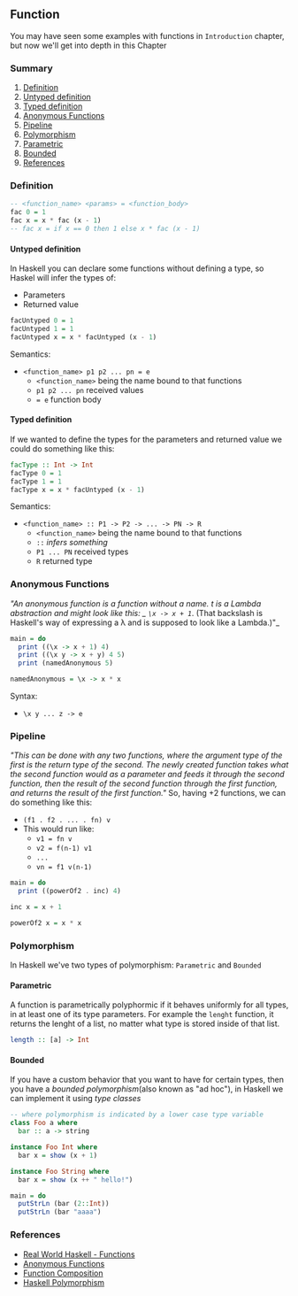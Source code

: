 ## Function
You may have seen some examples with functions in `Introduction` chapter, but now we'll get into depth in this Chapter

### Summary
1. [Definition](#definition)
  1. [Untyped definition](#untyped-definition)
  2. [Typed definition](#typed-definition)
2. [Anonymous Functions](#anonymous-functions)
3. [Pipeline](#pipeline)
4. [Polymorphism](#polymorphism)
  1. [Parametric](#parametric)
  2. [Bounded](#bounded)
9. [References](#references)

### Definition

```haskell
-- <function_name> <params> = <function_body>
fac 0 = 1
fac x = x * fac (x - 1)
-- fac x = if x == 0 then 1 else x * fac (x - 1)
```

#### Untyped definition
In Haskell you can declare some functions without defining a type, so Haskel will infer the types of:
- Parameters
- Returned value
```haskell
facUntyped 0 = 1
facUntyped 1 = 1
facUntyped x = x * facUntyped (x - 1)
```

Semantics:
- `<function_name> p1 p2 ... pn = e`
  - `<function_name>` being the name bound to that functions
  - `p1 p2 ... pn` received values
  - `= e` function body

#### Typed definition
If we wanted to define the types for the parameters and returned value we could do something like this:
```haskell
facType :: Int -> Int
facType 0 = 1
facType 1 = 1
facType x = x * facUntyped (x - 1)
```

Semantics:
- `<function_name> :: P1 -> P2 -> ... -> PN -> R`
  - `<function_name>` being the name bound to that functions
  - `::` _infers something_
  - `P1 ... PN` received types
  - `R` returned type

### Anonymous Functions
_"An anonymous function is a function without a name. t is a Lambda abstraction and might look like this: _ `\x -> x + 1`_. (That backslash is Haskell's way of expressing a λ and is supposed to look like a Lambda.)"_

```haskell
main = do
  print ((\x -> x + 1) 4)
  print ((\x y -> x + y) 4 5)
  print (namedAnonymous 5)

namedAnonymous = \x -> x * x
```

Syntax:
- `\x y ... z -> e`

### Pipeline
_"This can be done with any two functions, where the argument type of the first is the return type of the second. The newly created function takes what the second function would as a parameter and feeds it through the second function, then the result of the second function through the first function, and returns the result of the first function."_
So, having +2 functions, we can do something like this:
- `(f1 . f2 . ... . fn) v`
- This would run like:
  - `v1 = fn v`
  - `v2 = f(n-1) v1`
  - `...`
  - `vn = f1 v(n-1)`

```haskell
main = do
  print ((powerOf2 . inc) 4)

inc x = x + 1

powerOf2 x = x * x
```


### Polymorphism
In Haskell we've two types of polymorphism: `Parametric` and `Bounded`

#### Parametric
A function is parametrically polyphormic if it behaves uniformly for all types, in at least one of its type parameters.
For example the `lenght` function, it returns the lenght of a list, no matter what type is stored inside of that list.

```haskell
length :: [a] -> Int
```

#### Bounded
If you have a custom behavior that you want to have for certain types, then you have a _bounded polymorphism_(also known as "ad hoc"), in Haskell we can implement it using _type classes_

```haskell
-- where polymorphism is indicated by a lower case type variable
class Foo a where
  bar :: a -> string

instance Foo Int where
  bar x = show (x + 1)

instance Foo String where
  bar x = show (x ++ " hello!")

main = do
  putStrLn (bar (2::Int))
  putStrLn (bar "aaaa")
```

### References
- [Real World Haskell - Functions](http://book.realworldhaskell.org/read/types-and-functions.html)
- [Anonymous Functions](https://wiki.haskell.org/Anonymous_function)
- [Function Composition](https://wiki.haskell.org/Function_composition)
- [Haskell Polymorphism](https://stackoverflow.com/questions/12430660/creating-polymorphic-functions-in-haskell)
